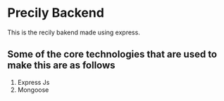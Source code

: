 # Precily Backend

This is the recily bakend made using express.

## Some of the core technologies that are used to make this are as follows

1. Express Js
2. Mongoose
